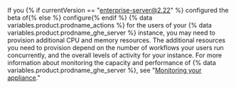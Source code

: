 If you {% if currentVersion == "enterprise-server@2.22" %} configured the beta of{% else %} configure{% endif %} {% data variables.product.prodname_actions %} for the users of your {% data variables.product.prodname_ghe_server %} instance, you may need to provision additional CPU and memory resources. The additional resources you need to provision depend on the number of workflows your users run concurrently, and the overall levels of activity for your instance. For more information about monitoring the capacity and performance of {% data variables.product.prodname_ghe_server %}, see "[Monitoring your appliance](/admin/enterprise-management/monitoring-your-appliance)."
